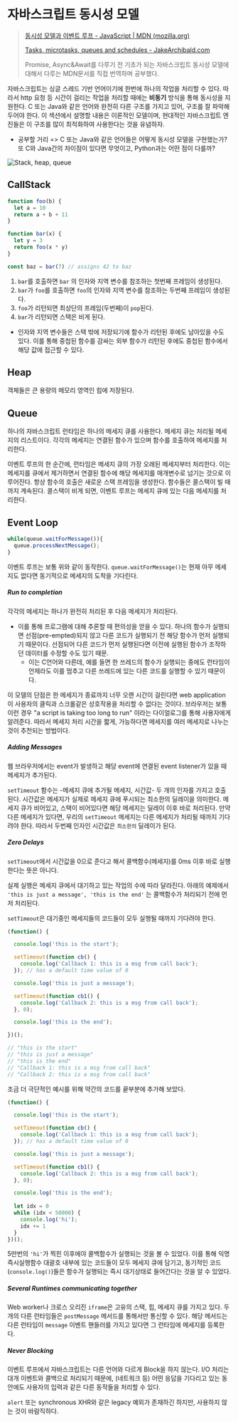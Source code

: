 # 자바스크립트 동시성 모델

> [동시성 모델과 이벤트 루프 - JavaScript | MDN (mozilla.org)](https://developer.mozilla.org/ko/docs/Web/JavaScript/EventLoop)
>
> [Tasks, microtasks, queues and schedules - JakeArchibald.com](https://jakearchibald.com/2015/tasks-microtasks-queues-and-schedules/)
>
> Promise, Async&Await를 다루기 전 기초가 되는 자바스크립트 동시성 모델에 대해서 다루는 MDN문서를 직접 번역하며 공부했다.

자바스크립트는 싱글 스레드 기반 언어이기에 한번에 하나의 작업을 처리할 수 있다. 따라서 http 요청 등 시간이 걸리는 작업을 처리할 때에는 **비동기** 방식을 통해 동시성을 지원한다. C 또는 Java와 같은 언어와 완전히 다른 구조를 가지고 있어, 구조를 잘 파악해 두어야 한다. 이 섹션에서 설명할 내용은 이론적인 모델이며, 현대적인 자바스크립트 엔진들은 이 구조를 많이 최적화하여 사용한다는 것을 유념하자.

- 공부할 거리 => C 또는 Java와 같은 언어들은 어떻게 동시성 모델을 구현했는가? 또 C와 Java간의 차이점이 있다면 무엇이고, Python과는 어떤 점이 다를까?

![Stack, heap, queue](https://developer.mozilla.org/en-US/docs/Web/JavaScript/EventLoop/the_javascript_runtime_environment_example.svg)

## CallStack

```js
function foo(b) {
  let a = 10
  return a + b + 11
}

function bar(x) {
  let y = 3
  return foo(x * y)
}

const baz = bar(7) // assigns 42 to baz
```

1. `bar`를 호출하면 `bar` 의 인자와 지역 변수를 참조하는 첫번째 프레임이 생성된다.
2. `bar`가 `foo`를 호출하면 `foo`의 인자와 지역 변수를 참조하는 두번째 프레임이 생성된다.
3. `foo`가 리턴되면 최상단의 프레임(두번째)이 `pop`된다. 
4. `bar`가 리턴되면 스택은 비게 된다.

- 인자와 지역 변수들은 스택 밖에 저장되기에 함수가 리턴된 후에도 남아있을 수도 있다. 이를 통해 중첩된 함수를 감싸는 외부 함수가 리턴된 후에도 중첩된 함수에서 해당 값에 접근할 수 있다.



## Heap

객체들은 큰 용량의 메모리 영역인 힙에 저장된다.



## Queue

하나의 자바스크립트 런타임은 하나의 메세지 큐를 사용한다. 메세지 큐는 처리될 메세지의 리스트이다. 각각의 메세지는 연결된 함수가 있으며 함수를 호출하여 메세지를 처리한다. 

이벤트 루프의 한 순간에, 런타임은 메세지 큐의 가장 오래된 메세지부터 처리한다. 이는 메세지를 큐에서 제거하면서 연결된 함수에 해당 메세지를 매개변수로 넘기는 것으로 이루어진다. 항상 함수의 호출은 새로운 스택 프레임을 생성한다. 함수들은 콜스택이 빌 때까지 계속된다. 콜스택이 비게 되면, 이벤트 루프는 메세지 큐에 있는 다음 메세지를 처리한다.



## Event Loop

```js
while(queue.waitForMessage()){
  queue.processNextMessage();
}
```

이벤트 루프는 보통 위와 같이 동작한다. `queue.waitForMessage()`는 현재 아무 메세지도 없다면 동기적으로 메세지의 도착을 기다린다. 

##### Run to completion

각각의 메세지는 하나가 완전히 처리된 후 다음 메세지가 처리된다.

- 이를 통해 프로그램에 대해 추론할 때 편의성을 얻을 수 있다. 하나의 함수가 실행되면 선점(pre-empted)되지 않고 다른 코드가 실행되기 전 해당 함수가 먼저 실행되기 때문이다. 선점되어 다른 코드가 먼저 실행된다면 이전에 실행된 함수가 조작하던 데이터를 수정할 수도 있기 때문.
  - 이는 C언어와 다른데, 예를 들면 한 쓰레드의 함수가 실행되는 중에도 런타임이 언제라도 이를 멈추고 다른 쓰레드에 있는 다른 코드를 실행할 수 있기 때문이다.

이 모델의 단점은 한 메세지가 종료까지 너무 오랜 시간이 걸린다면 web application이 사용자의 클릭과 스크롤같은 상호작용을 처리할 수 없다는 것이다. 브라우저는 보통 이런 경우 "a script is taking too long to run" 이라는 다이얼로그를 통해 사용자에게 알려준다. 따라서 메세지 처리 시간을 짧게, 가능하다면 메세지를 여러 메세지로 나누는 것이 추천되는 방법이다.

##### Adding Messages

웹 브라우저에서는 event가 발생하고 해당 event에 연결된 event listener가 있을 때 메세지가 추가된다.

`setTimeout` 함수는 -메세지 큐에 추가될 메세지, 시간값- 두 개의 인자를 가지고 호출된다. 시간값은 메세지가 실제로 메세지 큐에 푸시되는 최소한의 딜레이을 의미한다. 메세지 큐가 비어있고, 스택이 비어있다면 해당 메세지는 딜레이 이후 바로 처리된다. 만약 다른 메세지가 있다면, 우리의 `setTimeout` 메세지는 다른 메세지가 처리될 때까지 기다려야 한다. 따라서 두번째 인자인 시간값은 `최소한의` 딜레이가 된다.

##### Zero Delays

`setTimeout`에서 시간값을 0으로 준다고 해서 콜백함수(메세지)를 0ms 이후 바로 실행한다는 뜻은 아니다. 

실제 실행은 메세지 큐에서 대기하고 있는 작업의 수에 따라 달라진다. 아래의 예제에서 `'this is just a message', 'this is the end'` 는 콜백함수가 처리되기 전에 먼저 처리된다. 

`setTimeout`은 대기중인 메세지들의 코드들이 모두 실행될 때까지 기다려야 한다.

```js
(function() {

  console.log('this is the start');

  setTimeout(function cb() {
    console.log('Callback 1: this is a msg from call back');
  }); // has a default time value of 0

  console.log('this is just a message');

  setTimeout(function cb1() {
    console.log('Callback 2: this is a msg from call back');
  }, 0);

  console.log('this is the end');

})();

// "this is the start"
// "this is just a message"
// "this is the end"
// "Callback 1: this is a msg from call back"
// "Callback 2: this is a msg from call back"
```



조금 더 극단적인 예시를 위해 약간의 코드를 끝부분에 추가해 보았다.

```js
(function() {

  console.log('this is the start');

  setTimeout(function cb() {
    console.log('Callback 1: this is a msg from call back');
  }); // has a default time value of 0

  console.log('this is just a message');

  setTimeout(function cb1() {
    console.log('Callback 2: this is a msg from call back');
  }, 0);

  console.log('this is the end');
    
  let idx = 0
  while (idx < 50000) {
    console.log('hi');
    idx += 1
  }
})();
```

5만번의 `'hi'`가 찍힌 이후에야 콜백함수가 실행되는 것을 볼 수 있었다. 이를 통해 익명 즉시실행함수 대괄호 내부에 있는 코드들이 모두 메세지 큐에 담기고, 동기적인 코드(`console.log()`)들은 함수가 실행되는 즉시 대기상태로 들어간다는 것을 알 수 있었다.

##### Several Runtimes communicating together

Web worker나 크로스 오리진 `iframe`은 고유의 스택, 힙, 메세지 큐를 가지고 있다. 두 개의 다른 런타임들은 `postMessage` 메서드를 통해서만 통신할 수 있다. 해당 메서드는 다른 런타임이 `message` 이벤트 핸들러를 가지고 있다면 그 런타임에 메세지를 등록한다.

##### Never Blocking

이벤트 루프에서 자바스크립트는 다른 언어와 다르게 Block을 하지 않는다. I/O 처리는 대개 이벤트와 콜백으로 처리되기 때문에, (네트워크 등) 어떤 응답을 기다리고 있는 동안에도 사용자의 입력과 같은 다른 동작들을 처리할 수 있다. 

`alert` 또는 synchronous XHR와 같은 legacy 예외가 존재하긴 하지만, 사용하지 않는 것이 바람직하다. 
